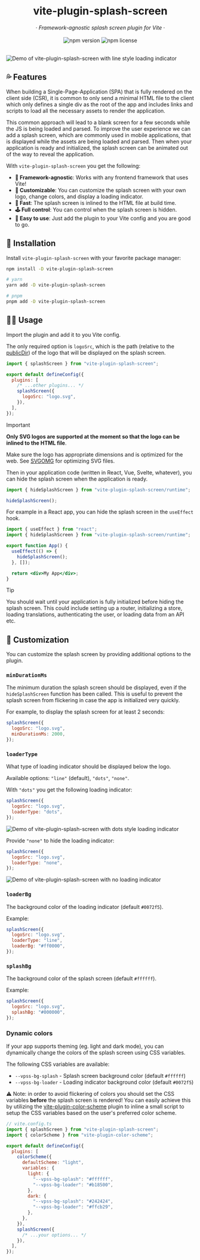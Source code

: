 <h1 align='center'>vite-plugin-splash-screen</h1>

<div align="center" >
  &middot;
  <i>Framework-agnostic splash screen plugin for Vite</i>
  &middot;
  <br/>
  <br/>
  <img alt="npm version" src="https://img.shields.io/npm/v/vite-plugin-splash-screen?style=for-the-badge">
  <img alt="npm license" src="https://img.shields.io/npm/l/vite-plugin-splash-screen?style=for-the-badge">
  <br/>
  <br/>
</div>

![Demo of vite-plugin-splash-screen with line style loading indicator](media/demo-1.gif)

## 💦 Features

When building a Single-Page-Application (SPA) that is fully rendered on the client side (CSR), it is common to only send a minimal HTML file to the client which only defines a single div as the root of the app and includes links and scripts to load all the necessary assets to render the application.

This common approach will lead to a blank screen for a few seconds while the JS is being loaded and parsed. To improve the user experience we can add a splash screen, which are commonly used in mobile applications, that is displayed while the assets are being loaded and parsed. Then when your application is ready and initialized, the splash screen can be animated out of the way to reveal the application.

With `vite-plugin-splash-screen` you get the following:

- **🤹 Framework-agnostic**: Works with any frontend framework that uses Vite!
- **🎨 Customizable**: You can customize the splash screen with your own logo, change colors, and display a loading indicator.
- **🚀 Fast**: The splash screen is inlined to the HTML file at build time.
- **🕹️ Full control**: You can control when the splash screen is hidden.
- **🔮 Easy to use**: Just add the plugin to your Vite config and you are good to go.

## 📲 Installation

Install `vite-plugin-splash-screen` with your favorite package manager:

```sh
npm install -D vite-plugin-splash-screen

# yarn
yarn add -D vite-plugin-splash-screen

# pnpm
pnpm add -D vite-plugin-splash-screen
```

## 🧑‍💻 Usage

Import the plugin and add it to you Vite config.

The only required option is `logoSrc`, which is the path (relative to the [publicDir](https://vitejs.dev/config/shared-options.html#publicdir)) of the logo that will be displayed on the splash screen.

```js
import { splashScreen } from "vite-plugin-splash-screen";

export default defineConfig({
  plugins: [
    /* ...other plugins... */
    splashScreen({
      logoSrc: "logo.svg",
    }),
  ],
});
```

> [!IMPORTANT]  
> **Only SVG logos are supported at the moment so that the logo can be inlined to the HTML file**.
>
> Make sure the logo has appropriate dimensions and is optimized for the web. See [SVGOMG](https://jakearchibald.github.io/svgomg/) for optimizing SVG files.

Then in your application code (written in React, Vue, Svelte, whatever), you can hide the splash screen when the application is ready.

```js
import { hideSplashScreen } from "vite-plugin-splash-screen/runtime";

hideSplashScreen();
```

For example in a React app, you can hide the splash screen in the `useEffect` hook.

```jsx
import { useEffect } from "react";
import { hideSplashScreen } from "vite-plugin-splash-screen/runtime";

export function App() {
  useEffect(() => {
    hideSplashScreen();
  }, []);

  return <div>My App</div>;
}
```

> [!TIP]
> You should wait until your application is fully initialized before hiding the splash screen. This could include setting up a router, initializing a store, loading translations, authenticating the user, or loading data from an API etc.

## 🎨 Customization

You can customize the splash screen by providing additional options to the plugin.

### `minDurationMs`

The minimum duration the splash screen should be displayed, even if the `hideSplashScreen` function has been called.
This is useful to prevent the splash screen from flickering in case the app is initialized very quickly.

For example, to display the splash screen for at least 2 seconds:

```js
splashScreen({
  logoSrc: "logo.svg",
  minDurationMs: 2000,
});
```

### `loaderType`

What type of loading indicator should be displayed below the logo.

Available options: `"line"` (default), `"dots"`, `"none"`.

With `"dots"` you get the following loading indicator:

```js
splashScreen({
  logoSrc: "logo.svg",
  loaderType: "dots",
});
```

![Demo of vite-plugin-splash-screen with dots style loading indicator](media/demo-2.gif)

Provide `"none"` to hide the loading indicator:

```js
splashScreen({
  logoSrc: "logo.svg",
  loaderType: "none",
});
```

![Demo of vite-plugin-splash-screen with no loading indicator](media/demo-3.gif)

### `loaderBg`

The background color of the loading indicator (default `#0072f5`).

Example:

```js
splashScreen({
  logoSrc: "logo.svg",
  loaderType: "line",
  loaderBg: "#ff0000",
});
```

### `splashBg`

The background color of the splash screen (default `#ffffff`).

Example:

```js
splashScreen({
  logoSrc: "logo.svg",
  splashBg: "#000000",
});
```

### Dynamic colors

If your app supports theming (eg. light and dark mode), you can dynamically change the colors of the splash screen using CSS variables.

The following CSS variables are available:

- `--vpss-bg-splash` - Splash screen background color (default `#ffffff`)
- `--vpss-bg-loader` - Loading indicator background color (default `#0072f5`)

⚠️ Note: in order to avoid flickering of colors you should set the CSS variables **before** the splash screen is rendered! You can easily achieve this by utilizing the [vite-plugin-color-scheme](https://github.com/Temzasse/vite-plugin-color-scheme) plugin to inline a small script to setup the CSS variables based on the user's preferred color scheme.

```js
// vite.config.ts
import { splashScreen } from "vite-plugin-splash-screen";
import { colorScheme } from "vite-plugin-color-scheme";

export default defineConfig({
  plugins: [
    colorScheme({
      defaultScheme: "light",
      variables: {
        light: {
          "--vpss-bg-splash": "#ffffff",
          "--vpss-bg-loader": "#b18500",
        },
        dark: {
          "--vpss-bg-splash": "#242424",
          "--vpss-bg-loader": "#ffcb29",
        },
      },
    }),
    splashScreen({
      /* ...your options... */
    }),
  ],
});
```
